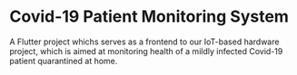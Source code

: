 # Covid-19 Patient Monitoring System

A Flutter project whichs serves as a frontend to our IoT-based hardware project, which is aimed at monitoring health of a mildly infected Covid-19 patient quarantined at home.

